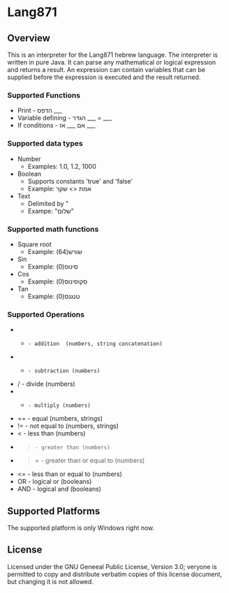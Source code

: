Lang871 
===========

Overview
--------
This is an interpreter for the Lang871 hebrew language. The interpreter is written in pure Java. It can parse any mathematical or logical expression and returns a result. An expression can contain variables that can be supplied before the expression is executed and the result returned. 

### Supported Functions 
* Print - הדפס ___
* Variable defining - הגדר ___ = ___
* If conditions - אם ___ אז ___

### Supported data types
* Number
  - Examples: 1.0, 1.2, 1000
* Boolean
  - Supports constants 'true' and 'false' 
  - Example: אמת <> שקר
* Text
  - Delimited by " 
  - Exampe: "שלום"
  
### Supported math functions
* Square root
  - Example: שורש(64)
* Sin
  - Example: סינוס(0)
* Cos
  - Example: סקוסינוס(0)
* Tan
  - Example: טנגנס(0)  

### Supported Operations
* +		- addition  (numbers, string concatenation)
* -		- subtraction (numbers)
* /		- divide (numbers)
* *		- multiply (numbers)
* ==	- equal (numbers, strings)
* !=	- not equal to (numbers, strings)
* <		- less than (numbers)
* >		- greater than (numbers)
* >=	- greater than or equal to (numbers)
* <=	- less than or equal to (numbers)
* OR	- logical or (booleans)
* AND	- logical and (booleans)

Supported Platforms
-------------------
The supported platform is only Windows right now. 

License
-------
Licensed under the GNU Geneeal Public License, Version 3.0; veryone is permitted to copy and distribute verbatim copies of this license document, but changing it is not allowed.